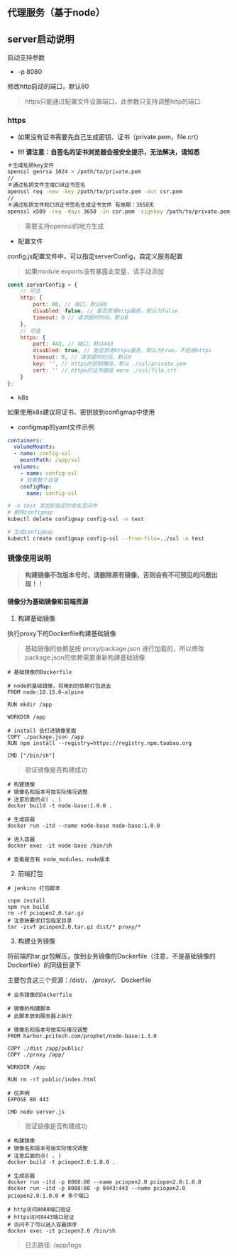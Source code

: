 ## 代理服务（基于node）

## server启动说明

启动支持参数

- -p 8080

修改http启动的端口，默认80

> https只能通过配置文件设置端口，此参数只支持调整http的端口

### https

- 如果没有证书需要先自己生成密钥、证书（private.pem，file.crt）

- **!!! 请注意：自签名的证书浏览器会报安全提示，无法解决，请知悉**

```bash
＃生成私钥key文件
openssl genrsa 1024 > /path/to/private.pem
//
＃通过私钥文件生成CSR证书签名
openssl req -new -key /path/to/private.pem -out csr.pem
//
＃通过私钥文件和CSR证书签名生成证书文件 有效期：3650天
openssl x509 -req -days 3650 -in csr.pem -signkey /path/to/private.pem -out /path/to/file.crt
```

> 需要支持openssl的地方生成

- 配置文件

config.js配置文件中，可以指定serverConfig，自定义服务配置

> 如果module.exports没有暴露此变量，请手动添加

```js
const serverConfig = {
    // 可选
    http: {
        port: 80, // 端口，默认80
        disabled: false, // 是否禁用http服务，默认为false
        timeout: 0 // 请求超时时间，默认0
    },
    // 可选
    https: {
        port: 443, // 端口，默认443
        disabled: true, // 是否禁用https服务，默认为true，不启用https
        timeout: 0, // 请求超时时间，默认0
        key: '', // https的密钥路径，默认 ./ssl/private.pem
        cert: '' // https的证书路径 more ./ssl/file.crt
    }
};
```

- k8s

如果使用k8s建议将证书、密钥放到configmap中使用

- configmap的yaml文件示例

```yaml
containers:
  volumeMounts:
  - name: config-ssl
    mountPath: /app/ssl
  volumes:
    - name: config-ssl
    # 挂载整个目录
    configMap:
      name: config-ssl
```

```bash
# -n test 添加到指定的命名空间中
# 删除configmap
kubectl delete configmap config-ssl -n test

# 生成configmap
kubectl create configmap config-ssl --from-file=../ssl -n test
```

### 镜像使用说明

> **构建镜像不改版本号时，请删除原有镜像，否则会有不可预见的问题出现！！**

#### 镜像分为基础镜像和前端资源

1. 构建基础镜像

执行proxy下的Dockerfile构建基础镜像

> 基础镜像的依赖是按 proxy/package.json 进行加载的，所以修改package.json的依赖需要重新构建基础镜像

```
# 基础镜像的Dockerfile

# node的基础镜像，将用到的依赖打包进去
FROM node:10.15.0-alpine

RUN mkdir /app

WORKDIR /app

# install 会打进镜像里面
COPY ./package.json /app
RUN npm install --registry=https://registry.npm.taobao.org

CMD ["/bin/sh"]
```

> 验证镜像是否构建成功

```
# 构建镜像
# 镜像名和版本号按实际情况调整
# 注意后面的点( . )
docker build -t node-base:1.0.0 . 

# 生成容器
docker run -itd --name node-base node-base:1.0.0

# 进入容器
docker exec -it node-base /bin/sh

# 查看是否有 node_modules，node版本
```

2. 前端打包

```
# jenkins 打包脚本

cnpm install
npm run build
rm -rf pciopen2.0.tar.gz
# 注意按要求打包指定目录
tar -zcvf pciopen2.0.tar.gz dist/* proxy/*
```

3. 构建业务镜像

将前端的tar.gz包解压，放到业务镜像的Dockerfile（注意，不是基础镜像的Dockerfile）的同级目录下

主要包含这三个资源：/dist/*、 /proxy/*、 Dockerfile

```
# 业务镜像的Dockerfile

# 镜像的构建脚本
# 此脚本放到服务器上执行

# 镜像名和版本号按实际情况调整
FROM harbor.pcitech.com/prophet/node-base:1.3.0

COPY ./dist /app/public/
COPY ./proxy /app/

WORKDIR /app

RUN rm -rf public/index.html

# 仅声明
EXPOSE 80 443

CMD node server.js
```

> 验证镜像是否构建成功

```
# 构建镜像
# 镜像名和版本号按实际情况调整
# 注意后面的点( . )
docker build -t pciopen2.0:1.0.0 .

# 生成容器
docker run -itd -p 8088:80 --name pciopen2.0 pciopen2.0:1.0.0 
docker run -itd -p 8088:80 -p 8443:443 --name pciopen2.0 pciopen2.0:1.0.0 # 多个端口

# http访问8088端口验证
# https访问8443端口验证
# 访问不了可以进入容器排序
docker exec -it pciopen2.0 /bin/sh
```

> 日志路径: /app/logs
